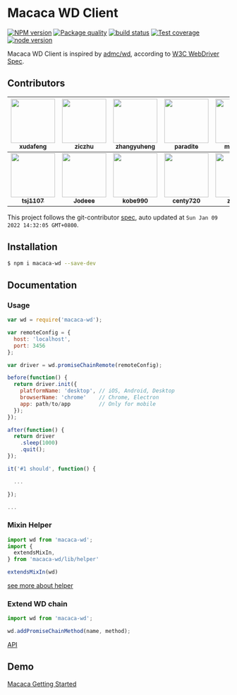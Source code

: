 # Macaca WD Client

[![NPM version][npm-image]][npm-url]
[![Package quality][quality-image]][quality-url]
[![build status][CI-image]][CI-url]
[![Test coverage][coveralls-image]][coveralls-url]
[![node version][node-image]][node-url]

[npm-image]: https://img.shields.io/npm/v/macaca-wd.svg
[npm-url]: https://npmjs.org/package/macaca-wd
[quality-image]: https://packagequality.com/shield/macaca-wd.svg
[quality-url]: https://packagequality.com/#?package=macaca-wd
[CI-image]: https://github.com/macacajs/macaca-wd/actions/workflows/ci.yml/badge.svg
[CI-url]: https://github.com/macacajs/macaca-wd/actions/workflows/ci.yml
[coveralls-image]: https://img.shields.io/coveralls/macacajs/macaca-wd.svg
[coveralls-url]: https://coveralls.io/r/macacajs/macaca-wd?branch=master
[node-image]: https://img.shields.io/badge/node.js-%3E=_8-green.svg
[node-url]: http://nodejs.org/download/

Macaca WD Client is inspired by [admc/wd](//github.com/admc/wd), according to [W3C WebDriver Spec](//w3c.github.io/webdriver/webdriver-spec.html).

<!-- GITCONTRIBUTOR_START -->

## Contributors

|[<img src="https://avatars.githubusercontent.com/u/1011681?v=4" width="100px;"/><br/><sub><b>xudafeng</b></sub>](https://github.com/xudafeng)<br/>|[<img src="https://avatars.githubusercontent.com/u/1044425?v=4" width="100px;"/><br/><sub><b>ziczhu</b></sub>](https://github.com/ziczhu)<br/>|[<img src="https://avatars.githubusercontent.com/u/2139038?v=4" width="100px;"/><br/><sub><b>zhangyuheng</b></sub>](https://github.com/zhangyuheng)<br/>|[<img src="https://avatars.githubusercontent.com/u/1209810?v=4" width="100px;"/><br/><sub><b>paradite</b></sub>](https://github.com/paradite)<br/>|[<img src="https://avatars.githubusercontent.com/u/4006436?v=4" width="100px;"/><br/><sub><b>meowtec</b></sub>](https://github.com/meowtec)<br/>|[<img src="https://avatars.githubusercontent.com/u/11460601?v=4" width="100px;"/><br/><sub><b>zivyangll</b></sub>](https://github.com/zivyangll)<br/>|
| :---: | :---: | :---: | :---: | :---: | :---: |
[<img src="https://avatars.githubusercontent.com/u/2720537?v=4" width="100px;"/><br/><sub><b>tsj1107</b></sub>](https://github.com/tsj1107)<br/>|[<img src="https://avatars.githubusercontent.com/u/30293087?v=4" width="100px;"/><br/><sub><b>Jodeee</b></sub>](https://github.com/Jodeee)<br/>|[<img src="https://avatars.githubusercontent.com/u/7878020?v=4" width="100px;"/><br/><sub><b>kobe990</b></sub>](https://github.com/kobe990)<br/>|[<img src="https://avatars.githubusercontent.com/u/29451458?v=4" width="100px;"/><br/><sub><b>centy720</b></sub>](https://github.com/centy720)<br/>|[<img src="https://avatars.githubusercontent.com/u/15025212?v=4" width="100px;"/><br/><sub><b>zhuyali</b></sub>](https://github.com/zhuyali)<br/>

This project follows the git-contributor [spec](https://github.com/xudafeng/git-contributor), auto updated at `Sun Jan 09 2022 14:32:05 GMT+0800`.

<!-- GITCONTRIBUTOR_END -->

## Installation

```bash
$ npm i macaca-wd --save-dev
```

## Documentation

### Usage

```javascript
var wd = require('macaca-wd');

var remoteConfig = {
  host: 'localhost',
  port: 3456
};

var driver = wd.promiseChainRemote(remoteConfig);

before(function() {
  return driver.init({
    platformName: 'desktop', // iOS, Android, Desktop
    browserName: 'chrome'    // Chrome, Electron
    app: path/to/app         // Only for mobile
  });
});

after(function() {
  return driver
    .sleep(1000)
    .quit();
});

it('#1 should', function() {

  ...

});

...

```

### Mixin Helper

```javascript
import wd from 'macaca-wd';
import {
  extendsMixIn,
} from 'macaca-wd/lib/helper'

extendsMixIn(wd)
```

[see more about helper](./lib/helper.js)

### Extend WD chain

```javascript
import wd from 'macaca-wd';

wd.addPromiseChainMethod(name, method);
```

[API](//macacajs.github.io/macaca-wd/)

## Demo

[Macaca Getting Started](//macacajs.github.io/environment-setup)

